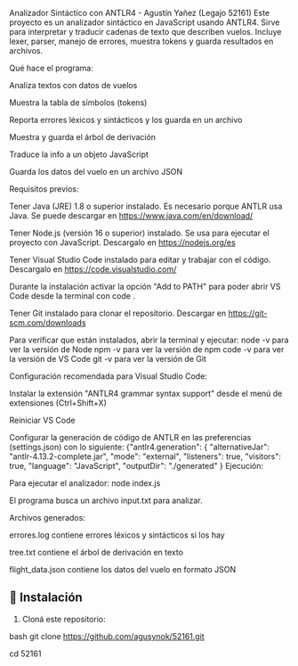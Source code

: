 Analizador Sintáctico con ANTLR4 - Agustín Yañez (Legajo 52161)
Este proyecto es un analizador sintáctico en JavaScript usando ANTLR4.
Sirve para interpretar y traducir cadenas de texto que describen vuelos.
Incluye lexer, parser, manejo de errores, muestra tokens y guarda resultados en archivos.

Qué hace el programa:

Analiza textos con datos de vuelos

Muestra la tabla de símbolos (tokens)

Reporta errores léxicos y sintácticos y los guarda en un archivo

Muestra y guarda el árbol de derivación

Traduce la info a un objeto JavaScript

Guarda los datos del vuelo en un archivo JSON

Requisitos previos:

Tener Java (JRE) 1.8 o superior instalado. Es necesario porque ANTLR usa Java. Se puede descargar en https://www.java.com/en/download/

Tener Node.js (versión 16 o superior) instalado. Se usa para ejecutar el proyecto con JavaScript. Descargalo en https://nodejs.org/es

Tener Visual Studio Code instalado para editar y trabajar con el código. Descargalo en https://code.visualstudio.com/

Durante la instalación activar la opción "Add to PATH" para poder abrir VS Code desde la terminal con code .

Tener Git instalado para clonar el repositorio. Descargar en https://git-scm.com/downloads

Para verificar que están instalados, abrir la terminal y ejecutar:
node -v para ver la versión de Node
npm -v para ver la versión de npm
code -v para ver la versión de VS Code
git -v para ver la versión de Git

Configuración recomendada para Visual Studio Code:

Instalar la extensión "ANTLR4 grammar syntax support" desde el menú de extensiones (Ctrl+Shift+X)

Reiniciar VS Code

Configurar la generación de código de ANTLR en las preferencias (settings.json) con lo siguiente:
{"antlr4.generation": {
 "alternativeJar": "antlr-4.13.2-complete.jar",
 "mode": "external",
 "listeners": true,
 "visitors": true,
 "language": "JavaScript",
 "outputDir": "./generated"
 } 
 Ejecución:

Para ejecutar el analizador:
node index.js

El programa busca un archivo input.txt para analizar.

Archivos generados:

errores.log contiene errores léxicos y sintácticos si los hay

tree.txt contiene el árbol de derivación en texto

flight_data.json contiene los datos del vuelo en formato JSON

## 🔧 Instalación

1. Cloná este repositorio:

bash
git clone https://github.com/agusynok/52161.git


cd 52161
